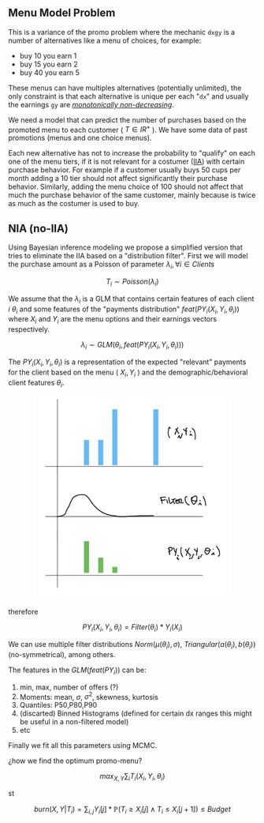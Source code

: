 ## Menu Model Problem

This is a variance of the promo problem where the mechanic `dxgy` is a number of alternatives like a menu of choices, for example:

- buy 10 you earn 1 
- buy 15 you earn 2
- buy 40 you earn 5

These menus can have multiples alternatives (potentially unlimited), the only constraint is that each alternative is unique per each "`dx`" and usually the earnings `gy` are [_monotonically non-decreasing_][1]. 

We need a model that can predict the number of purchases based on the promoted menu to each customer ( $T \in IR^{+}$ ). We have some data of past promotions (menus and one choice menus). 

Each new alternative has not to increase the probability to "qualify" on each one of the menu tiers, if it is not relevant for a costumer ([IIA][2]) with certain purchase behavior. For example if a customer usually buys 50 cups per month adding a 10 tier should not affect significantly their purchase behavior. Similarly, adding the menu choice of 100 should not affect that much the purchase behavior of the same customer, mainly because is twice as much as the costumer is used to buy. 


## NIA (no-IIA)

Using Bayesian inference modeling we propose a simplified version that tries to eliminate the IIA based on a "distribution filter". First we will model the purchase amount as a Poisson of parameter $\lambda_i , \forall i \in Clients$ 

$$
T_i \sim Poisson(\lambda_i)
$$

We assume that the $\lambda_i$ is a GLM that contains certain features of each client $i$ $\theta_i$ and some features of the "payments distribution" $feat(PY_i(X_i,Y_i, \theta_i))$ where $X_i$ and $Y_i$ are the menu options and their earnings vectors respectively. 

$$
\lambda_i \sim GLM(\theta_i, feat(PY_i(X_i,Y_i,\theta_i)))
$$

The $PY_i(X_i,Y_i,\theta_i)$ is a representation of the expected "relevant" payments for the client based on the menu ( $X_i,Y_i$ ) and the demographic/behavioral client features $\theta_i$. 

<p align="center" width="100%">
<img src="img/pyfunc.png" style="width:400px;" >
</p>

therefore

$$PY_i(X_i,Y_i,\theta_i) = Filter(\theta_i)*Y_i(X_i) $$

We can use multiple filter distributions $Norm(\mu(\theta_i),\sigma)$, $Triangular(a(\theta_i),b(\theta_i))$ (no-symmetrical), among others. 

The features in the $GLM(feat(PY_i))$ can be:

1. min, max, number of offers (?) 
2. Moments: mean, $\sigma$, $\sigma^2$, skewness, kurtosis 
3. Quantiles: P50,P80,P90
4. (discarted) Binned Histograms (defined for certain dx ranges this might be useful in a non-filtered model)
5. etc

Finally we fit all this parameters using MCMC. 

¿how we find the optimum promo-menu? 

$$ max_{X,Y} \sum_{i}{T_i(X_i,Y_i, \theta_i)} $$

st

$$ burn(X,Y|T_i) = \sum_{i,j}{Y_i[j]} * \mathbb{P}(T_i \geq X_i[j] \land T_i \le X_i[j+1] )  \leq Budget $$


[1]:<https://en.wikipedia.org/wiki/Monotonic_function>
[2]:<https://en.wikipedia.org/wiki/Independence_of_irrelevant_alternatives>
